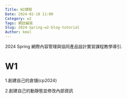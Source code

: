 ```yaml
---
Title: W2課程
Date: 2024-02-18 11:00
Category: w2
Tags: 網誌編寫
Slug: 2024-Spring-w2-blog-tutorial
Author: kmol
---
```


2024 Spring 網際內容管理與協同產品設計實習課程教學導引.

<!-- PELICAN_END_SUMMARY -->

# W1
1.創建自己的倉儲(cp2024) 

2.創建自己的動靜態並修改內部資訊